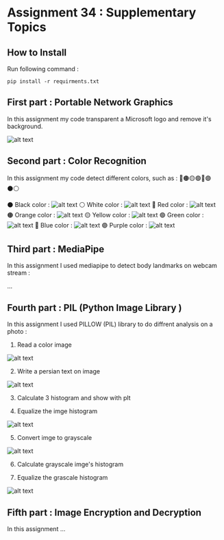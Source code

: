 # Assignment 34 : Supplementary Topics

## How to Install
Run following command :
```
pip install -r requirments.txt
```

## First part : Portable Network Graphics
In this assignment my code transparent a Microsoft logo and remove it's background.

![alt text](outputs/output_1_logo.png)

## Second part : Color Recognition
In this assignment my code detect different colors, such as : 🔴🟠🟡🟢🔵🟣⚫⚪

⚫ Black color :
![alt text](outputs/output_2_detect_black.png)
⚪ White color :
![alt text](outputs/output_2_detect_white.png)
🔴 Red color :
![alt text](outputs/output_2_detect_red.png)
🟠 Orange color :
![alt text](outputs/output_2_detect_orange.png)
🟡 Yellow color :
![alt text](outputs/output_2_detect_yellow.png)
🟢 Green color :
![alt text](outputs/output_2_detect_green.png)
🔵 Blue color :
![alt text](outputs/output_2_detect_blue.png)
🟣 Purple color :
![alt text](outputs/output_2_detect_purple.png)

## Third part : MediaPipe
In this assignment I used mediapipe to detect body landmarks on webcam stream :

...

## Fourth part : PIL (Python Image Library )
In this assignment I used PILLOW (PIL) library to do diffrent analysis on a photo :

1. Read a color image

![alt text](inputs/input_4_friends.jpg)

2. Write a persian text on image

![alt text](outputs/output_4_persian_text.jpg)

3. Calculate 3 histogram and show with plt

4. Equalize the imge histogram

![alt text](outputs/output_4_equalized.jpg)

5. Convert imge to grayscale

![alt text](outputs/output_4_gray_img.jpg)

6. Calculate grayscale imge's histogram

7. Equalize the grascale histogram

![alt text](outputs/output_4_gray_equalized.jpg)

## Fifth part : Image Encryption and Decryption
In this assignment ...
